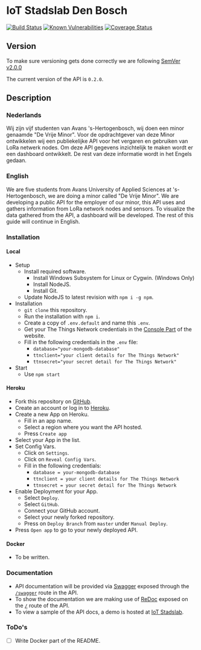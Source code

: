 # IoT Stadslab Den Bosch
[![Build Status](https://travis-ci.org/BlackChaosNL/IoT-Stadslab.svg?branch=master)](https://travis-ci.org/BlackChaosNL/IoT-Stadslab)
[![Known Vulnerabilities](https://snyk.io/test/github/BlackChaosNL/IoT-Stadslab/badge.svg)](https://snyk.io/test/github/BlackChaosNL/IoT-Stadslab)
[![Coverage Status](https://coveralls.io/repos/github/BlackChaosNL/IoT-Stadslab/badge.svg?branch=master)](https://coveralls.io/github/BlackChaosNL/IoT-Stadslab?branch=master)
## Version
To make sure versioning gets done correctly we are following [SemVer v2.0.0](https://semver.org)

The current version of the API is `0.2.0`.
## Description
### Nederlands
Wij zijn vijf studenten van Avans 's-Hertogenbosch, wij doen een minor genaamde "De Vrije Minor".
Voor de opdrachtgever van deze Minor ontwikkelen wij een publiekelijke API voor het vergaren en gebruiken van LoRa netwerk nodes.
Om deze API gegevens inzichtelijk te maken wordt er een dashboard ontwikkelt. De rest van deze informatie wordt in het Engels gedaan.
### English
We are five students from Avans University of Applied Sciences at 's-Hertogenbosch, we are doing a minor called "De Vrije Minor".
We are developing a public API for the employer of our minor, this API uses and gathers information from LoRa network nodes and sensors.
To visualize the data gathered from the API, a dashboard will be developed. The rest of this guide will continue in English.

### Installation
#### Local
* Setup
  * Install required software.
    * Install Windows Subsystem for Linux or Cygwin. (Windows Only)
    * Install NodeJS.
    * Install Git.
  * Update NodeJS to latest revision with `npm i -g npm`.
* Installation
  * `git clone` this repository.
  * Run the installation with `npm i`.
  * Create a copy of `.env.default` and name this `.env`.
  * Get your The Things Network credentials in the [Console Part](https://console.thethingsnetwork.org/applications/) of the website.
  * Fill in the following credentials in the `.env` file:
    * `database="your-mongodb-database"`
    * `ttnclient="your client details for The Things Network"`
    * `ttnsecret="your secret detail for The Things Network"`
* Start
  * Use `npm start`


#### Heroku
* Fork this repository on [GitHub](https://github.com).
* Create an account or log in to [Heroku](https://heroku.com).
* Create a new App on Heroku.
  * Fill in an app name.
  * Select a region where you want the API hosted.
  * Press `Create app`
* Select your App in the list.
* Set Config Vars.
  * Click on `Settings`.
  * Click on `Reveal Config Vars`.
  * Fill in the following credentials:
    * `database = your-mongodb-database`
    * `ttnclient = your client details for The Things Network`
    * `ttnsecret = your secret detail for The Things Network`
* Enable Deployment for your App.
  * Select `Deploy`.
  * Select `GitHub`.
  * Connect your GitHub account.
  * Select your newly forked repository.
  * Press on `Deploy Branch` from `master` under `Manual Deploy`.
* Press `Open app` to go to your newly deployed API.

#### Docker
* To be written.

### Documentation
* API documentation will be provided via [Swagger](https://swagger.io) exposed through the [`/swagger`](https://iotstadslab.herokuapp.com/swagger) route in the API.
* To show the documentation we are making use of [ReDoc](https://github.com/Rebilly/ReDoc) exposed on the [`/`](https://iotstadslab.herokuapp.com) route of the API.
* To view a sample of the API docs, a demo is hosted at [IoT Stadslab](https://iotstadslab.herokuapp.com).

### ToDo's
- [ ] Write Docker part of the README.
